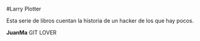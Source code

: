 #Larry Plotter

Esta serie de libros cuentan la historia de un hacker de los que hay pocos.

**JuanMa**
GIT LOVER